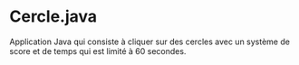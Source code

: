 # Cercle.java
Application Java qui consiste à cliquer sur des cercles avec un système de score et de temps qui est limité à 60 secondes.
